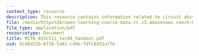 ```yaml
---
content_type: resource
description: This resource contains information related to circuit abstractions.
file: /media/https%3A/open-learning-course-data-rc.s3.amazonaws.com/6-01sc-introduction-to-electrical-engineering-and-computer-science-i-spring-2011/8cd8d22b6f385a91c40efdfc8431a7fe_MIT6_01SCS11_lec09_handout.pdf
file_type: application/pdf
resourcetype: Document
title: MIT6_01SCS11_lec09_handout.pdf
uid: 8cd8d22b-6f38-5a91-c40e-fdfc8431a7fe
---
```

